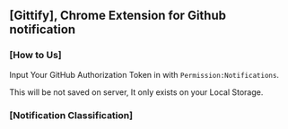 ## [Gittify], Chrome Extension for Github notification

### [How to Us]

Input Your GitHub Authorization Token in with `Permission:Notifications`.

This will be not saved on server, It only exists on your Local Storage.


### [Notification Classification]